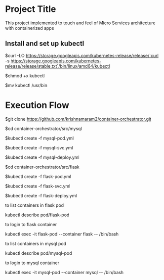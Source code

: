 # Project Title

This project implemented to touch and feel of Micro Services architecture with containerized apps

Install and set up kubectl
---------------------------

$curl -LO https://storage.googleapis.com/kubernetes-release/release/`curl -s https://storage.googleapis.com/kubernetes-release/release/stable.txt`/bin/linux/amd64/kubectl

$chmod +x kubectl

$mv kubectl /usr/bin

# Execution Flow

$git clone https://github.com/krishnamaram2/container-orchestrator.git

$cd container-orchestrator/src/mysql

$kubectl create -f mysql-pod.yml

$kubectl create -f mysql-svc.yml

$kubectl create -f mysql-deploy.yml

$cd container-orchestrator/src/flask

$kubectl create -f flask-pod.yml

$kubectl create -f flask-svc.yml

$kubectl create -f flask-deploy.yml



to list containers in flask pod

kubectl describe pod/flask-pod

to login to flask container

kubectl exec -it flask-pod --container flask -- /bin/bash



to list containers in  mysql pod

kubectl describe pod/mysql-pod

to login to mysql container

kubectl exec -it mysql-pod --container mysql -- /bin/bash

